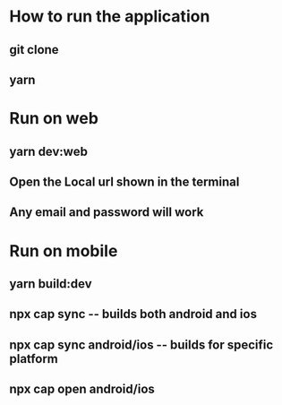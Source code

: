 # How to run the application

## git clone <url>
## yarn

# Run on web

## yarn dev:web
## Open the Local url shown in the terminal
## Any email and password will work

# Run on mobile

## yarn build:dev
## npx cap sync  -- builds both android and ios
## npx cap sync android/ios  -- builds for specific platform
## npx cap open android/ios